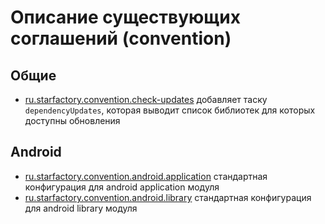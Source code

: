 # Описание существующих соглашений (convention)

## Общие

* [ru.starfactory.convention.check-updates](../../build-script/src/main/kotlin/ru/starfactory/convention/check-updates.gradle.kts)
  добавляет таску `dependencyUpdates`, которая выводит список библиотек для которых доступны обновления

## Android

* [ru.starfactory.convention.android.application](../../build-script/src/main/kotlin/ru/starfactory/convention/android/application.gradle.kts)
  стандартная конфигурация для android application модуля
* [ru.starfactory.convention.android.library](../../build-script/src/main/kotlin/ru/starfactory/convention/android/library.gradle.kts)
  стандартная конфигурация для android library модуля
